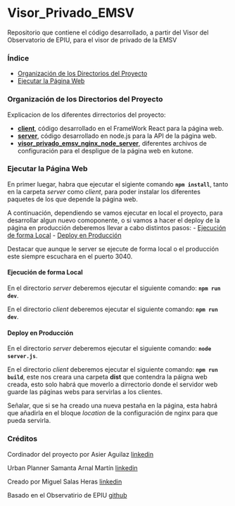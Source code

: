 # Visor_Privado_EMSV

Repositorio que contiene el código desarrollado, a partir del Visor del Observatorio de EPIU, para el visor de privado de la EMSV

### Índice
- [Organización de los Directorios del Proyecto](#organización-de-los-directorios-del-proyecto)
- [Ejecutar la Página Web](#ejecutar-la-página-web)

### Organización de los Directorios del Proyecto
Explicacion de los diferentes dirrectorios del proyecto:
- **[client](/client/)**, código desarrollado en el FrameWork React para la página web.
- **[server](/server/)**, código desarrollado en node.js para la API de la página web.
- **[visor_privado_emsv_nginx_node_server](/visor_privado_emsv_nginx_node_server/)**, diferentes archivos de configuración para el despligue de la página web en kutone. 

### Ejecutar la Página Web
En primer luegar, habra que ejecutar el sigiente comando **`npm install`**, tanto en la carpeta *server* como *client*, para poder instalar los diferentes paquetes de los que depende la página web.

A continuación, dependiendo se vamos ejecutar en local el proyecto, para desarrollar algun nuevo comoponente, o si vamos a hacer el deploy de la página en producción deberemos llevar a cabo distintos pasos:
    - [Ejecución de forma Local](#ejecución-de-forma-local)
    - [Deploy en Producción](#deploy-en-producción)

Destacar que aunque le server se ejecute de forma local o el producción este siempre escuchara en el puerto 3040.

#### Ejecución de forma Local

En el directorio *server* deberemos ejecutar el siguiente comando: **`npm run dev`**.

En el directorio *client* deberemos ejecutar el siguiente comando: **`npm run dev`**.

#### Deploy en Producción

En el directorio *server* deberemos ejecutar el siguiente comando: **`node server.js`**.

En el directorio *client* deberemos ejecutar el siguiente comando: **`npm run build`**, este nos creara una carpeta **dist** que contendra la páigna web creada, esto solo habrá que moverlo a dirrectorio donde el servidor web guarde las páginas webs para servirlas a los clientes.

Señalar, que si se ha creado una nueva pestaña en la página, esta habrá que añadirla en el bloque *location* de la configuración de nginx para que pueda servirla.

### Créditos 
Cordinador del proyecto por Asier Aguilaz [linkedin](https://www.linkedin.com/in/asier-eguilaz/)

Urban Planner Samanta Arnal Martín [linkedin](https://www.linkedin.com/in/samanta-arnal/)

Creado por Miguel Salas Heras [linkedin](https://www.linkedin.com/in/miguelsalasheras/)

Basado en el Observatirio de EPIU [github](https://github.com/KhoraUrbanThinkers/Visor_EPIUGetafe)
